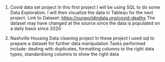 1. Covid data set project
In this first project I will be using SQL to do some Data Exploration. 
I will then visualize the data in Tableau for the next project.
Link to Dataset: https://ourworldindata.org/covid-deaths
The dataset may have changed at the source since the data is populated on a daily basis since 2020

2. Nashville Housing Data cleaning project
   In these project I used sql to prepare a dataset for further data manipulation
   Tasks performed include: dealing with duplicates, formatting columns to the right data types, standardising columns to show the right data
   
